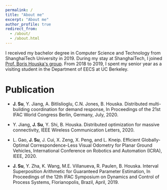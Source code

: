 ```yaml
---
permalink: /
title: "About me"
excerpt: "About me"
author_profile: true
redirect_from:
  - /about/
  - /about.html
---
```


I received my bachelor degree in Computer Science and Technology from ShanghaiTech University in 2019. During my stay at ShanghaiTech, I joined [Prof. Boris Houska's group](http://faculty.sist.shanghaitech.edu.cn/faculty/boris/). From 2018 to 2019, I spent my senior year as a visiting student in the Department of EECS at UC Berkeley. 


# Publication
- **J. Su**, Y. Jiang, A. Bitlislioglu, C.N. Jones, B. Houska. 
Distributed multi-building coordination for demand response,
 In Proceedings of the 21st IFAC World Congress 
 Berlin, Germany, July, 2020. 

- Y. Jiang, **J. Su**, Y. Shi, B. Houska.
Distributed optimization for massive connectivity,
IEEE Wireless Communication Letters, 2020. 

- L. Gao, **J. Su**, J. Cui, X. Zeng, X. Peng, and L. Kneip.
 Efficient Globally-Optimal Correspondence-Less 
 Visual Odometry for Planar Ground Vehicles, International Conference on Robotics and Automation (ICRA), IEEE, 2020. 

- **J. Su**, Y. Zha, K. Wang, M.E. Villanueva, R. Paulen, B. Houska.
Interval Superposition Arithmetic for Guaranteed Parameter Estimation,
In Proceedings of the 12th IFAC Symposium on Dynamics and Control of Process Systems, Florianopolis, Brazil, April, 2019.

